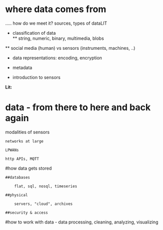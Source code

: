 # where data comes from 

..... how do we meet it? sources, types of dataLIT

* classification of data		
** string, numeric, binary, multimedia, blobs
    
** social media (human) vs sensors (instruments, machines, ..)

* data representations: encoding, encryption

* metadata
		
* introduction to sensors

__Lit:__ 

# data - from there to here and back again

  modalities of sensors

	networks at large

	LPWANs

	http APIs, MQTT


	
		
#how data gets stored

	##databases

	    flat, sql, nosql, timeseries

	##physical

		servers, "cloud", archives

	##security & access
	

#how to work with data - data processing, cleaning, analyzing, visualizing

